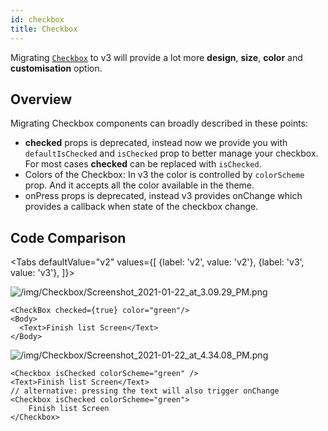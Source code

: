 ```yaml
---
id: checkbox
title: Checkbox
---
```





Migrating [`Checkbox`](checkBox.md) to v3 will provide a lot more **design**, **size**, **color** and **customisation** option.

## Overview

Migrating Checkbox components can broadly described in these points:

- **checked** props is deprecated, instead now we provide you with `defaultIsChecked` and `isChecked` prop to better manage your checkbox. For most cases **checked** can be replaced with `isChecked`.
- Colors of the Checkbox:
  In v3 the color is controlled by `colorScheme` prop. And it accepts all the color available in the theme.
- onPress props is deprecated, instead v3 provides onChange which provides a callback when state of the checkbox change.

## Code Comparison

<Tabs
defaultValue="v2"
values={[
{label: 'v2', value: 'v2'},
{label: 'v3', value: 'v3'},
]}>
<TabItem value="v2">

![/img/Checkbox/Screenshot_2021-01-22_at_3.09.29_PM.png](/img/Checkbox/Screenshot_2021-01-22_at_3.09.29_PM.png)

```tsx
<CheckBox checked={true} color="green"/>
<Body>
  <Text>Finish list Screen</Text>
</Body>
```

</TabItem>
<TabItem value="v3">

![/img/Checkbox/Screenshot_2021-01-22_at_4.34.08_PM.png](/img/Checkbox/Screenshot_2021-01-22_at_4.34.08_PM.png)

```tsx
<Checkbox isChecked colorScheme="green" />
<Text>Finish list Screen</Text>
// alternative: pressing the text will also trigger onChange
<Checkbox isChecked colorScheme="green">
	Finish list Screen
</Checkbox>
```

</TabItem>
</Tabs>
